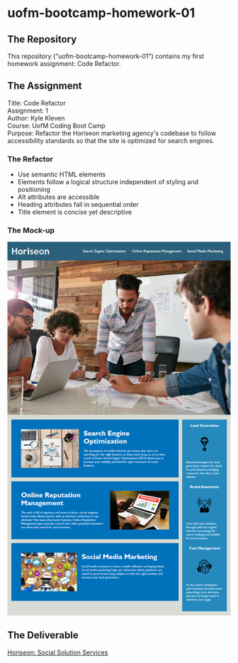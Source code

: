 # uofm-bootcamp-homework-01

## The Repository
This repository ("uofm-bootcamp-homework-01") contains my first homework assignment: Code Refactor.

## The Assignment
Title: Code Refactor  
Assignment: 1  
Author: Kyle Kleven    
Course: UofM Coding Boot Camp  
Purpose: Refactor the Horiseon marketing agency's codebase to follow accessibility standards so that the site is optimized for search engines.  

### The Refactor
* Use semantic HTML elements
* Elements follow a logical structure independent of styling and positioning
* Alt attributes are accessible
* Heading attributes fall in sequential order
* Title element is concise yet descriptive

### The Mock-up
<img src="./assignment/01-html-css-git-homework-demo.png" alt="Team Meeting" width="600"/>

## The Deliverable
[Horiseon: Social Solution Services](https://kdkleven.github.io/uofm-bootcamp-homework-01/index.html)

